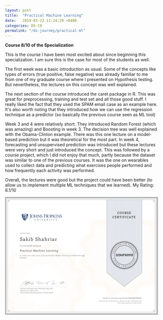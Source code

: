 ```yaml
---
layout: post
title:  "Practical Machine Learning"
date:   2019-03-22 11:24:29 +0400
categories: DS-C8
permalink: "/ds-journey/practical-ml"
---
```


**Course 8/10 of the Specialization**

This is the course I have been most excited about since beginning this specialization. I am sure this is the case for most of the students as well.

The first week was a basic introduction as usual. Some of the concepts like types of errors (true positive, false negative) was already familiar to me from one of my graduate course where I presented on Hypothesis testing. But nevertheless, the lectures on this concept was well explained.

The next section of the course introduced the caret package in R. This was great for preprocessing, training and test set and all those good stuff. I really liked the fact that they used the SPAM email case as an example here. It's also worth noting that they introduced how we can use the regression technique as a predictor (so basically the previous course seen as ML tool)

Week 3 and 4 were relatively short. They introduced Random Forest (which was amazing) and Boosting in week 3. The decision tree was well explained with the Obama-Clinton example. There was this one lecture on a model-based prediction but it was theoretical for the most part. In week 4, forecasting and unsupervised prediction was introduced but these lectures were very short and just introduced the concept. This was followed by a course project, which I did not enjoy that much, partly because the dataset was similar to one of the previous courses. It was the one on wearables used to collect data and predicting what exercises people performed and how frequently each activity was performed. 

Overall, the lectures were good but the project could have been better (to allow us to implement multiple ML techniques that we learned).
My Rating: 8.1/10

![Course 8 certificate](/images/8.png)